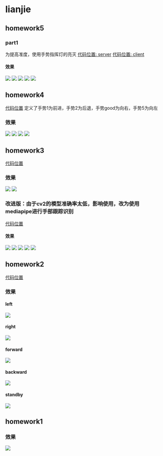 # lianjie
## homework5
### part1
为提高准度，使用手势指挥灯的亮灭
[代码位置: server](./11.14/task3/server.py)
[代码位置: client](./11.14/task3/client.py)
#### 效果
![](./11.14/task3/result/forward.png)
![](./11.14/task3/result/backward.png)
![](./11.14/task3/result/left.png)
![](./11.14/task3/result/right.png)
![](./11.14/task3/result/standby.png)
## homework4
[代码位置](./11.08/homework/homework.py)
定义了手势1为前进，手势2为后退，手势good为向右，手势5为向左
### 效果
![](./11.08/homework/result/forward.png)
![](./11.08/homework/result/backward.png)
![](./11.08/homework/result/left.png)
![](./11.08/homework/result/right.png)
## homework3
[代码位置](./11.01/hw.py)
### 效果
![](./11.01/result/1.png)
![](./11.01/result/2.png)
### 改进版：由于cv2的模型准确率太低，影响使用，改为使用mediapipe进行手部跟踪识别
[代码位置](./11.02/hwplus/hw.py)
#### 效果
![](./11.02/hwplus/result/backward.png)
![](./11.02/hwplus/result/forward.png)
![](./11.02/hwplus/result/left.png)
![](./11.02/hwplus/result/right.png)
![](./11.02/hwplus/result/standby.png)


## homework2
[代码位置](./10.19/task5/op.py)
### 效果
#### left
![](./10.19/task5/result/left.png)
#### right
![](./10.19/task5/result/right.png)
#### forward
![](./10.19/task5/result/forward.png)
#### backward
![](./10.19/task5/result/backward.png)
#### standby
![](./10.19/task5/result/standby.png)

## homework1
### 效果
![](./10.12/hw1.png)